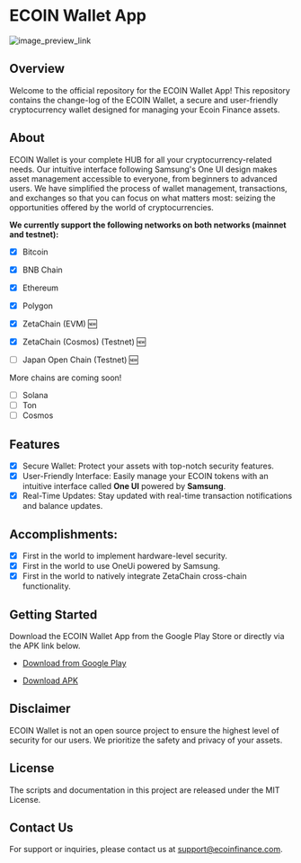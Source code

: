 # ECOIN Wallet App
![image_preview_link](https://github.com/ecoin-finance/ecoinwallet/assets/84532707/495e9f00-3af3-457f-8619-41f2a3b46dde)

## Overview
Welcome to the official repository for the ECOIN Wallet App! This repository contains the change-log of the ECOIN Wallet, a secure and user-friendly cryptocurrency wallet designed for managing your Ecoin Finance assets.

## About
ECOIN Wallet is your complete HUB for all your cryptocurrency-related needs. Our intuitive interface following Samsung's One UI design makes asset management accessible to everyone, from beginners to advanced users. We have simplified the process of wallet management, transactions, and exchanges so that you can focus on what matters most: seizing the opportunities offered by the world of cryptocurrencies.

**We currently support the following networks on both networks (mainnet and testnet):**
- [x] Bitcoin
- [x] BNB Chain
- [x] Ethereum
- [x] Polygon
- [x] ZetaChain (EVM) 🆕
- [x] ZetaChain (Cosmos) (Testnet)  🆕
- [ ] Japan Open Chain (Testnet) 🆕


More chains are coming soon!
- [ ] Solana
- [ ] Ton
- [ ] Cosmos

## Features
- [x] Secure Wallet: Protect your assets with top-notch security features.
- [x] User-Friendly Interface: Easily manage your ECOIN tokens with an intuitive interface called **One UI** powered by **Samsung**.
- [x] Real-Time Updates: Stay updated with real-time transaction notifications and balance updates.

## Accomplishments:
- [x] First in the world to implement hardware-level security.
- [x] First in the world to use OneUi powered by Samsung.
- [x] First in the world to natively integrate ZetaChain cross-chain functionality.

## Getting Started
Download the ECOIN Wallet App from the Google Play Store or directly via the APK link below.

- [Download from Google Play](https://play.google.com/store/apps/details?id=org.ecoinwallet&referrer=utm_source%3Dwebs%26utm_medium%ecoinwallet-github)

- [Download APK ](https://play.google.com/store/apps/details?id=org.ecoinwallet&hl=pt)

## Disclaimer
ECOIN Wallet is not an open source project to ensure the highest level of security for our users. We prioritize the safety and privacy of your assets.

## License
The scripts and documentation in this project are released under the MIT License.

## Contact Us
For support or inquiries, please contact us at support@ecoinfinance.com.
